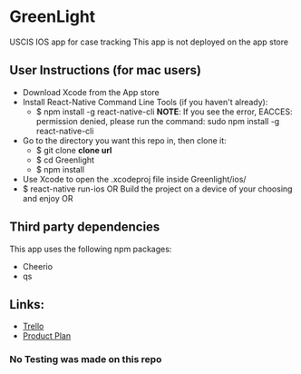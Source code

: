 # GreenLight
USCIS IOS app for case tracking
This app is not deployed on the app store

## User Instructions (for mac users)
- Download Xcode from the App store
- Install React-Native Command Line Tools (if you haven't already):
  - $ npm install -g react-native-cli
**NOTE**: If you see the error, EACCES: permission denied, please run the command: sudo npm install -g react-native-cli
- Go to the directory you want this repo in, then clone it:
  - $ git clone **clone url**
  - $ cd Greenlight
  - $ npm install
- Use Xcode to open the .xcodeproj file inside Greenlight/ios/
- $ react-native run-ios OR Build the project on a device of your choosing and enjoy OR 

## Third party dependencies
This app uses the following npm packages:
  - Cheerio
  - qs

## Links:
- [Trello](https://trello.com/b/JCOjkISK/uscis-app)
- [Product Plan](https://gist.github.com/nlcurry/9a65630ddc38936cbeaa42e5fadc81fc)

### No Testing was made on this repo


